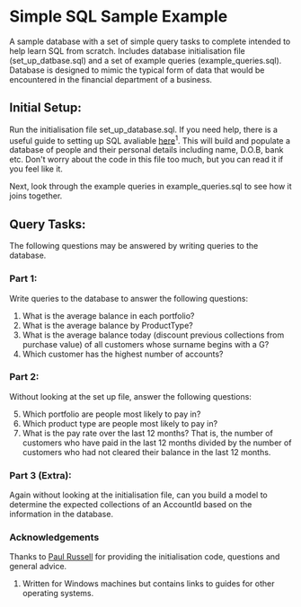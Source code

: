 # Simple SQL Sample Example

A sample database with a set of simple query tasks to complete intended to help learn SQL from scratch. Includes database initialisation file (set_up_datbase.sql) and a set of example queries (example_queries.sql). Database is designed to mimic the typical form of data that would be encountered in the financial department of a business.


## Initial Setup:

Run the initialisation file set_up_database.sql. If you need help, there is a useful guide to setting up SQL avaliable [here](https://docs.microsoft.com/en-us/sql/database-engine/install-windows/install-sql-server?view=sql-server-ver15 "Guide to setting up SQL")<sup>1</sup>. This will build and populate a database of people and their personal details including name, D.O.B, bank etc. Don't worry about the code in this file too much, but you can read it if you feel like it.

Next, look through the example queries in example_queries.sql to see how it joins together.


## Query Tasks:

The following questions may be answered by writing queries to the database.

### Part 1:
Write queries to the database to answer the following questions:
1. What is the average balance in each portfolio?
2. What is the average balance by ProductType?
3. What is the average balance today (discount previous collections from purchase value) of all customers whose surname begins with a G?
4. Which customer has the highest number of accounts?

### Part 2:
Without looking at the set up file, answer the following questions:

5. Which portfolio are people most likely to pay in?
6. Which product type are people most likely to pay in?
7. What is the pay rate over the last 12 months? That is, the number of customers who have paid in the last 12 months divided by the number of customers who had not cleared their balance in the last 12 months.

### Part 3 (Extra):
Again without looking at the initialisation file, can you build a model to determine the expected collections of an AccountId based on the information in the database.


### Acknowledgements
Thanks to [Paul Russell](https://github.com/pt-russell "Paul Russell Github") for providing the initialisation code, questions and general advice.


1. Written for Windows machines but contains links to guides for other operating systems.
